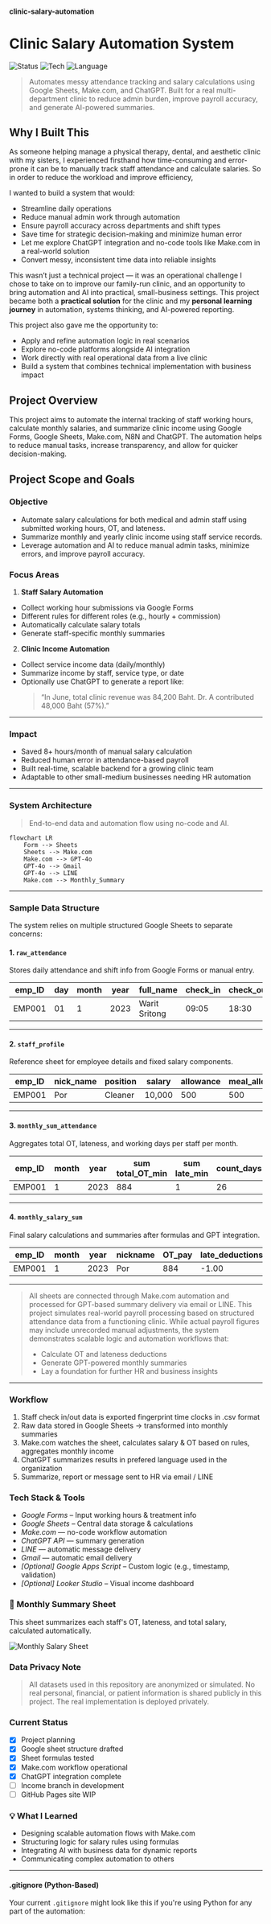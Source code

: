 #### clinic-salary-automation
# Clinic Salary Automation System
![Status](https://img.shields.io/badge/status-in%20progress-yellow)
![Tech](https://img.shields.io/badge/tools-Make.com%20%7C%20ChatGPT%20%7C%20GoogleSheets-blue)
![Language](https://img.shields.io/badge/language-Thai%20%2F%20English-orange)

> Automates messy attendance tracking and salary calculations using Google Sheets, Make.com, and ChatGPT. Built for a real multi-department clinic to reduce admin burden, improve payroll accuracy, and generate AI-powered summaries.

## Why I Built This

As someone helping manage a physical therapy, dental, and aesthetic clinic with my sisters, I experienced firsthand how time-consuming and error-prone it can be to manually track staff attendance and calculate salaries. So in order to reduce the workload and improve efficiency, 

I wanted to build a system that would:
- Streamline daily operations
- Reduce manual admin work through automation
- Ensure payroll accuracy across departments and shift types
- Save time for strategic decision-making and minimize human error
- Let me explore ChatGPT integration and no-code tools like Make.com in a real-world solution
- Convert messy, inconsistent time data into reliable insights

This wasn’t just a technical project — it was an operational challenge I chose to take on to improve our family-run clinic, and an opportunity to bring automation and AI into practical, small-business settings. This project became both a **practical solution** for the clinic and my **personal learning journey** in automation, systems thinking, and AI-powered reporting. 

This project also gave me the opportunity to:
- Apply and refine automation logic in real scenarios  
- Explore no-code platforms alongside AI integration
- Work directly with real operational data from a live clinic  
- Build a system that combines technical implementation with business impact
  
## Project Overview
This project aims to automate the internal tracking of staff working hours, calculate monthly salaries, and summarize clinic income using Google Forms, Google Sheets, Make.com, N8N and ChatGPT. The automation helps to reduce manual tasks, increase transparency, and allow for quicker decision-making.

## Project Scope and Goals
### Objective
- Automate salary calculations for both medical and admin staff using submitted working hours, OT, and lateness.
- Summarize monthly and yearly clinic income using staff service records.
- Leverage automation and AI to reduce manual admin tasks, minimize errors, and improve payroll accuracy.

### Focus Areas
1. **Staff Salary Automation**
- Collect working hour submissions via Google Forms
- Different rules for different roles (e.g., hourly + commission)
- Automatically calculate salary totals
- Generate staff-specific monthly summaries
2. **Clinic Income Automation**
- Collect service income data (daily/monthly)
- Summarize income by staff, service type, or date
- Optionally use ChatGPT to generate a report like:
  > “In June, total clinic revenue was 84,200 Baht. Dr. A contributed 48,000 Baht (57%).”
---
### Impact

- Saved 8+ hours/month of manual salary calculation
- Reduced human error in attendance-based payroll
- Built real-time, scalable backend for a growing clinic team
- Adaptable to other small-medium businesses needing HR automation

---
### System Architecture
> End-to-end data and automation flow using no-code and AI.
```mermaid
flowchart LR
    Form --> Sheets
    Sheets --> Make.com
    Make.com --> GPT-4o
    GPT-4o --> Gmail
    GPT-4o --> LINE
    Make.com --> Monthly_Summary
```
---
### Sample Data Structure
The system relies on multiple structured Google Sheets to separate concerns:
#### 1. `raw_attendance`
Stores daily attendance and shift info from Google Forms or manual entry.

| emp_ID | day | month | year | full_name | check_in | check_out | OT_min | late_min |
|--------|--------|-------|----|--------------|-----------|------------|--------|----------|
| EMP001 | 01     | 1     | 2023 | Warit Sritong | 09:05 | 18:30 | 90     | 5        |
---
#### 2. `staff_profile`
Reference sheet for employee details and fixed salary components.

| emp_ID | nick_name | position | salary | allowance | meal_allowance |
|--------|----------|-------------|-----------|------------|----------|
| EMP001 | Por      | Cleaner      | 10,000     | 500       | 500      |
---

#### 3. `monthly_sum_attendance`
Aggregates total OT, lateness, and working days per staff per month.

| emp_ID | month | year | sum total_OT_min | sum late_min | count_days |
|--------|--------|----|-------------------|---------------|---------------|
| EMP001 | 1     | 2023 | 884               | 1             | 26            |
---

#### 4. `monthly_salary_sum`
Final salary calculations and summaries after formulas and GPT integration.

| emp_ID | month | year | nickname | OT_pay | late_deductions | total_salary |
|--------|--------|----|-------|--------|------------------|---------------|
| EMP001 | 1     | 2023 | Por   | 884 | -1.00           | 10,550   |
---
> All sheets are connected through Make.com automation and processed for GPT-based summary delivery via email or LINE.
> This project simulates real-world payroll processing based on structured attendance data from a functioning clinic. While actual payroll figures may include unrecorded manual adjustments, the system demonstrates scalable logic and automation workflows that:
> - Calculate OT and lateness deductions
> - Generate GPT-powered monthly summaries
> - Lay a foundation for further HR and business insights
---

### Workflow 
1. Staff check in/out data is exported fingerprint time clocks in .csv format
2. Raw data stored in Google Sheets → transformed into monthly summaries
3. Make.com watches the sheet, calculates salary & OT based on rules, aggregates monthly income
4. ChatGPT summarizes results in prefered language used in the organization
5. Summarize, report or message sent to HR via email / LINE

### Tech Stack & Tools
- *Google Forms* – Input working hours & treatment info
- *Google Sheets* – Central data storage & calculations
- *Make.com* — no-code workflow automation
- *ChatGPT API* — summary generation
- *LINE* — automatic message delivery
- *Gmail* — automatic email delivery
- *[Optional] Google Apps Script* – Custom logic (e.g., timestamp, validation)
- *[Optional] Looker Studio* – Visual income dashboard

### 📸 Monthly Summary Sheet

This sheet summarizes each staff's OT, lateness, and total salary, calculated automatically.

![Monthly Salary Sheet](./images/sheet_output_png/monthly_sum_salary_(Eng).png)


###  Data Privacy Note

> All datasets used in this repository are anonymized or simulated. No real personal, financial, or patient information is shared publicly in this project. The real implementation is deployed privately.



### Current Status
- [x] Project planning
- [x] Google sheet structure drafted
- [x] Sheet formulas tested
- [x] Make.com workflow operational
- [x] ChatGPT integration complete
- [ ] Income branch in development
- [ ] GitHub Pages site WIP

### 💡 What I Learned

- Designing scalable automation flows with Make.com
- Structuring logic for salary rules using formulas
- Integrating AI with business data for dynamic reports
- Communicating complex automation to others


---
#### .gitignore (Python-Based)
Your current `.gitignore` might look like this if you're using Python for any part of the automation:


